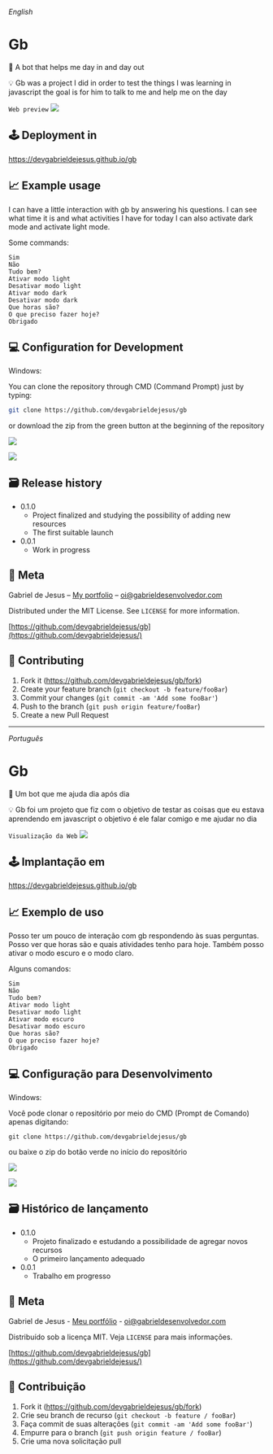 _English_

# Gb

🤖 A bot that helps me day in and day out

💡 Gb was a project I did in order to test the things I was learning in javascript the goal is for him to talk to me and help me on the day

`Web preview`
![](assets/web-preview.gif)

## 🕹 Deployment in
https://devgabrieldejesus.github.io/gb

## 📈 Example usage

I can have a little interaction with gb by answering his questions. I can see what time it is and what activities I have for today I can also activate dark mode and activate light mode.

Some commands:

```
Sim
Não
Tudo bem?
Ativar modo light
Desativar modo light
Ativar modo dark
Desativar modo dark
Que horas são?
O que preciso fazer hoje?
Obrigado
```

## 💻 Configuration for Development

Windows:

You can clone the repository through CMD (Command Prompt) just by typing:

```sh
git clone https://github.com/devgabrieldejesus/gb
```

or download the zip from the green button at the beginning of the repository

![](assets/clone.png)

![](assets/clone-zip.png)

## 🗃 Release history

* 0.1.0
    * Project finalized and studying the possibility of adding new resources
    * The first suitable launch
* 0.0.1
    * Work in progress

## 📝 Meta

Gabriel de Jesus – [My portfolio](https://www.gabrieldesenvolvedor.com/) – oi@gabrieldesenvolvedor.com

Distributed under the MIT License. See `LICENSE` for more information.

[https://github.com/devgabrieldejesus/gb](https://github.com/devgabrieldejesus/)

## 🚀 Contributing

1. Fork it (<https://github.com/devgabrieldejesus/gb/fork>)
2. Create your feature branch (`git checkout -b feature/fooBar`)
3. Commit your changes (`git commit -am 'Add some fooBar'`)
4. Push to the branch (`git push origin feature/fooBar`)
5. Create a new Pull Request

---

_Português_

# Gb

🤖 Um bot que me ajuda dia após dia

💡 Gb foi um projeto que fiz com o objetivo de testar as coisas que eu estava aprendendo em javascript o objetivo é ele falar comigo e me ajudar no dia

`Visualização da Web`
![](assets/web-preview.gif)

## 🕹 Implantação em
https://devgabrieldejesus.github.io/gb

## 📈 Exemplo de uso

Posso ter um pouco de interação com gb respondendo às suas perguntas. Posso ver que horas são e quais atividades tenho para hoje. Também posso ativar o modo escuro e o modo claro.

Alguns comandos:

```
Sim
Não
Tudo bem?
Ativar modo light
Desativar modo light
Ativar modo escuro
Desativar modo escuro
Que horas são?
O que preciso fazer hoje?
Obrigado
```

## 💻 Configuração para Desenvolvimento

Windows:

Você pode clonar o repositório por meio do CMD (Prompt de Comando) apenas digitando:

```
git clone https://github.com/devgabrieldejesus/gb
```

ou baixe o zip do botão verde no início do repositório

![](assets/clone.png)

![](assets/clone-zip.png)

## 🗃 Histórico de lançamento

* 0.1.0
    * Projeto finalizado e estudando a possibilidade de agregar novos recursos
    * O primeiro lançamento adequado
* 0.0.1
    * Trabalho em progresso

## 📝 Meta

Gabriel de Jesus - [Meu portfólio](https://www.gabrieldesenvolvedor.com/) - oi@gabrieldesenvolvedor.com

Distribuído sob a licença MIT. Veja `LICENSE` para mais informações.

[https://github.com/devgabrieldejesus/gb](https://github.com/devgabrieldejesus/)

## 🚀 Contribuição

1. Fork it (<https://github.com/devgabrieldejesus/gb/fork>)
2. Crie seu branch de recurso (`git checkout -b feature / fooBar`)
3. Faça commit de suas alterações (`git commit -am 'Add some fooBar'`)
4. Empurre para o branch (`git push origin feature / fooBar`)
5. Crie uma nova solicitação pull
